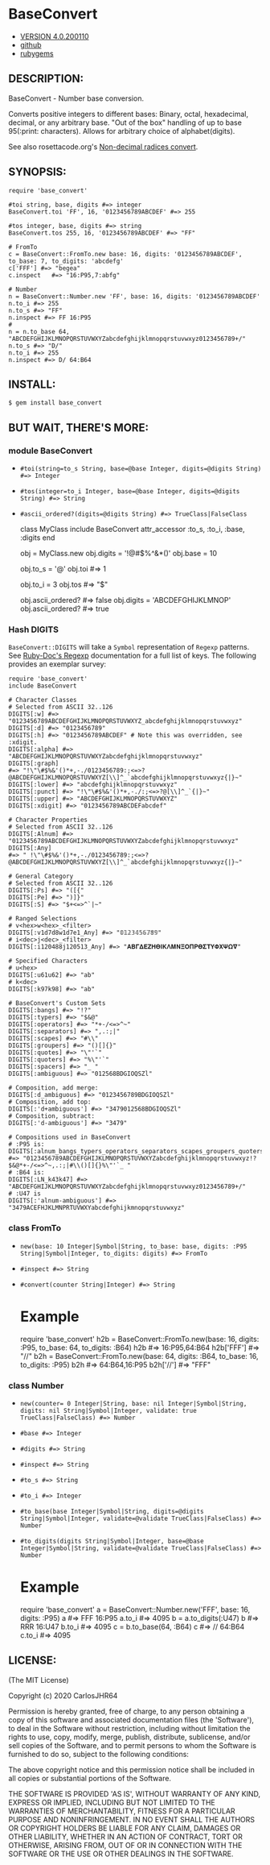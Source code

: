 # BaseConvert

* [VERSION 4.0.200110](https://github.com/carlosjhr64/base_convert/releases)
* [github](https://www.github.com/carlosjhr64/base_convert)
* [rubygems](https://rubygems.org/gems/base_convert)

## DESCRIPTION:

BaseConvert - Number base conversion.

Converts positive integers to different bases:
Binary, octal, hexadecimal, decimal, or any arbitrary base.
"Out of the box" handling of up to base 95(:print: characters).
Allows for arbitrary choice of alphabet(digits).

See also rosettacode.org's [Non-decimal radices convert](http://rosettacode.org/wiki/Non-decimal_radices/Convert).

## SYNOPSIS:

    require 'base_convert'

    #toi string, base, digits #=> integer
    BaseConvert.toi 'FF', 16, '0123456789ABCDEF' #=> 255

    #tos integer, base, digits #=> string
    BaseConvert.tos 255, 16, '0123456789ABCDEF' #=> "FF"

    # FromTo
    c = BaseConvert::FromTo.new base: 16, digits: '0123456789ABCDEF', to_base: 7, to_digits: 'abcdefg'
    c['FFF'] #=> "begea"
    c.inspect   #=> "16:P95,7:abfg"

    # Number
    n = BaseConvert::Number.new 'FF', base: 16, digits: '0123456789ABCDEF'
    n.to_i #=> 255
    n.to_s #=> "FF"
    n.inspect #=> FF 16:P95
    #
    n = n.to_base 64, "ABCDEFGHIJKLMNOPQRSTUVWXYZabcdefghijklmnopqrstuvwxyz0123456789+/"
    n.to_s #=> "D/"
    n.to_i #=> 255
    n.inspect #=> D/ 64:B64

## INSTALL:

    $ gem install base_convert

## BUT WAIT, THERE'S MORE:

### module BaseConvert

* `#toi(string=to_s String, base=@base Integer, digits=@digits String) #=> Integer`
* `#tos(integer=to_i Integer, base=@base Integer, digits=@digits String) #=> String`
* `#ascii_ordered?(digits=@digits String) #=> TrueClass|FalseClass`


    class MyClass
      include BaseConvert
      attr_accessor :to_s, :to_i, :base, :digits
    end

    obj = MyClass.new
    obj.digits = '!@#$%^&*()'
    obj.base = 10

    obj.to_s = '@'
    obj.toi #=> 1

    obj.to_i = 3
    obj.tos #=> "$"

    obj.ascii_ordered? #=> false
    obj.digits = 'ABCDEFGHIJKLMNOP'
    obj.ascii_ordered? #=> true

### Hash DIGITS

`BaseConvert::DIGITS` will take a `Symbol` representation of `Regexp` patterns.
See [Ruby-Doc's Regexp](https://ruby-doc.org/core-2.7.0/Regexp.html) documentation
for a full list of keys.  The following provides an exemplar survey:

    require 'base_convert'
    include BaseConvert

    # Character Classes
    # Selected from ASCII 32..126
    DIGITS[:w] #=> "0123456789ABCDEFGHIJKLMNOPQRSTUVWXYZ_abcdefghijklmnopqrstuvwxyz"
    DIGITS[:d] #=> "0123456789"
    DIGITS[:h] #=> "0123456789ABCDEF" # Note this was overridden, see :xdigit.
    DIGITS[:alpha] #=> "ABCDEFGHIJKLMNOPQRSTUVWXYZabcdefghijklmnopqrstuvwxyz"
    DIGITS[:graph]
    #=> "!\"\#$%&'()*+,-./0123456789:;<=>?@ABCDEFGHIJKLMNOPQRSTUVWXYZ[\\]^_`abcdefghijklmnopqrstuvwxyz{|}~"
    DIGITS[:lower] #=> "abcdefghijklmnopqrstuvwxyz"
    DIGITS[:punct] #=> "!\"\#$%&'()*+,-./:;<=>?@[\\]^_`{|}~"
    DIGITS[:upper] #=> "ABCDEFGHIJKLMNOPQRSTUVWXYZ"
    DIGITS[:xdigit] #=> "0123456789ABCDEFabcdef"

    # Character Properties
    # Selected from ASCII 32..126
    DIGITS[:Alnum] #=> "0123456789ABCDEFGHIJKLMNOPQRSTUVWXYZabcdefghijklmnopqrstuvwxyz"
    DIGITS[:Any]
    #=> " !\"\#$%&'()*+,-./0123456789:;<=>?@ABCDEFGHIJKLMNOPQRSTUVWXYZ[\\]^_`abcdefghijklmnopqrstuvwxyz{|}~"

    # General Category
    # Selected from ASCII 32..126
    DIGITS[:Ps] #=> "([{"
    DIGITS[:Pe] #=> ")]}"
    DIGITS[:S] #=> "$+<=>^`|~"

    # Ranged Selections
    # v<hex>w<hex>_<filter>
    DIGITS[:v1d7d8w1d7e1_Any] #=> "𝟘𝟙𝟚𝟛𝟜𝟝𝟞𝟟𝟠𝟡"
    # i<dec>j<dec>_<filter>
    DIGITS[:i120488j120513_Any] #=> "𝚨𝚩𝚪𝚫𝚬𝚭𝚮𝚯𝚰𝚱𝚲𝚳𝚴𝚵𝚶𝚷𝚸𝚹𝚺𝚻𝚼𝚽𝚾𝚿𝛀𝛁"

    # Specified Characters
    # u<hex>
    DIGITS[:u61u62] #=> "ab"
    # k<dec>
    DIGITS[:k97k98] #=> "ab"

    # BaseConvert's Custom Sets
    DIGITS[:bangs] #=> "!?"
    DIGITS[:typers] #=> "$&@"
    DIGITS[:operators] #=> "*+-/<=>^~"
    DIGITS[:separators] #=> ",.:;|"
    DIGITS[:scapes] #=> "#\\"
    DIGITS[:groupers] #=> "()[]{}"
    DIGITS[:quotes] #=> "\"'`"
    DIGITS[:quoters] #=> "%\"'`"
    DIGITS[:spacers] #=> "_ "
    DIGITS[:ambiguous] #=> "012568BDGIOQSZl"

    # Composition, add merge:
    DIGITS[:d_ambiguous] #=> "0123456789BDGIOQSZl"
    # Composition, add top:
    DIGITS[:'d+ambiguous'] #=> "3479012568BDGIOQSZl"
    # Composition, subtract:
    DIGITS[:'d-ambiguous'] #=> "3479"

    # Compositions used in BaseConvert
    # :P95 is:
    DIGITS[:alnum_bangs_typers_operators_separators_scapes_groupers_quoters_spacers]
    #=> "0123456789ABCDEFGHIJKLMNOPQRSTUVWXYZabcdefghijklmnopqrstuvwxyz!?$&@*+-/<=>^~,.:;|#\\()[]{}%\"'`_ "
    # :B64 is:
    DIGITS[:LN_k43k47] #=> "ABCDEFGHIJKLMNOPQRSTUVWXYZabcdefghijklmnopqrstuvwxyz0123456789+/"
    # :U47 is
    DIGITS[:'alnum-ambiguous'] #=> "3479ACEFHJKLMNPRTUVWXYabcdefghijkmnopqrstuvwxyz"

### class FromTo

* `new(base: 10 Integer|Symbol|String, to_base: base, digits: :P95 String|Symbol|Integer, to_digits: digits) #=> FromTo` 
* `#inspect #=> String`
* `#convert(counter String|Integer) #=> String`


    # Example
    require 'base_convert'
    h2b = BaseConvert::FromTo.new(base: 16, digits: :P95, to_base: 64, to_digits: :B64)
    h2b #=> 16:P95,64:B64
    h2b['FFF'] #=> "//"
    b2h = BaseConvert::FromTo.new(base: 64, digits: :B64, to_base: 16, to_digits: :P95)
    b2h #=> 64:B64,16:P95
    b2h['//'] #=> "FFF"

### class Number

* `new(counter= 0 Integer|String, base: nil Integer|Symbol|String, digits: nil String|Symbol|Integer, validate: true TrueClass|FalseClass) #=> Number`
* `#base #=> Integer`
* `#digits #=> String`
* `#inspect #=> String`
* `#to_s #=> String`
* `#to_i #=> Integer`
* `#to_base(base Integer|Symbol|String, digits=@digits String|Symbol|Integer, validate=@validate TrueClass|FalseClass) #=> Number`
* `#to_digits(digits String|Symbol|Integer, base=@base Integer|Symbol|String, validate=@validate TrueClass|FalseClass) #=> Number`


    # Example
    require 'base_convert'
    a = BaseConvert::Number.new('FFF', base: 16, digits: :P95)
    a #=> FFF 16:P95
    a.to_i #=> 4095
    b = a.to_digits(:U47)
    b #=> RRR 16:U47
    b.to_i #=> 4095
    c = b.to_base(64, :B64)
    c #=> // 64:B64
    c.to_i #=> 4095

## LICENSE:

(The MIT License)

Copyright (c) 2020 CarlosJHR64

Permission is hereby granted, free of charge, to any person obtaining
a copy of this software and associated documentation files (the
'Software'), to deal in the Software without restriction, including
without limitation the rights to use, copy, modify, merge, publish,
distribute, sublicense, and/or sell copies of the Software, and to
permit persons to whom the Software is furnished to do so, subject to
the following conditions:

The above copyright notice and this permission notice shall be
included in all copies or substantial portions of the Software.

THE SOFTWARE IS PROVIDED 'AS IS', WITHOUT WARRANTY OF ANY KIND,
EXPRESS OR IMPLIED, INCLUDING BUT NOT LIMITED TO THE WARRANTIES OF
MERCHANTABILITY, FITNESS FOR A PARTICULAR PURPOSE AND NONINFRINGEMENT.
IN NO EVENT SHALL THE AUTHORS OR COPYRIGHT HOLDERS BE LIABLE FOR ANY
CLAIM, DAMAGES OR OTHER LIABILITY, WHETHER IN AN ACTION OF CONTRACT,
TORT OR OTHERWISE, ARISING FROM, OUT OF OR IN CONNECTION WITH THE
SOFTWARE OR THE USE OR OTHER DEALINGS IN THE SOFTWARE.
